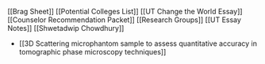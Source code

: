 [[Brag Sheet]]
[[Potential Colleges List]]
[[UT Change the World Essay]]
[[Counselor Recommendation Packet]]
[[Research Groups]]
[[UT Essay Notes]]
[[Shwetadwip Chowdhury]]
- [[3D Scattering microphantom sample to assess quantitative accuracy in tomographic phase microscopy techniques]]
